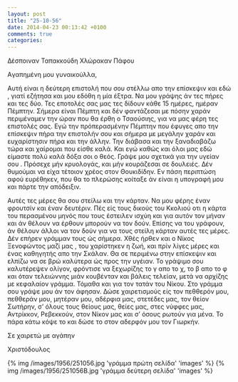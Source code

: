 ```yaml
---
layout: post
title: "25-10-56"
date: 2014-04-23 00:13:42 +0100
comments: true
categories:
---
```


Δέσποιναν Ταπακκούδη Χλώρακαν Πάφου

Aγαπημένη μου γυναικούλλα,

Αυτή είναι η δεύτερη επιστολή που σου στέλλω απο την επίσκεψιν και εδώ , γιατί εζήτησα και μου εδόθη η μία έξτρα. Να μου γράψης άν τες πήρες και τες δύο. Τες εποτολές σας μας τες δίδουν κάθε 15 ημέρες, ημέραν Πέμπτην. Σήμερα είναι Πέμπτη και δέν φαντάζεσαι με πόσην χαράν περιμέναμεν την ώραν που θα έρθη ο Τσαούσιης, για να μας φέρη τες επιστολές σας. Εγώ την πρόπερασμένην Πέμπτην που έφυγες απο την επίσκεψιν πήρα την επιστολήν σου και σήμερα με μεγάλην χαράν και ευχαρίστησιν πήρα και την άλλην. Την διάβασα και την ξαναδιαβάζω τώρα και χαίρομαι που είσθε καλά. Και εγώ καθώς και όλοι μας εδώ είμαστε πολύ καλά δόξα σοι ο θεός. Γράψε μου σχετικά για την υγείαν σου . Πρόσεχε μήν κρυολογάς, και μήν κουράζεσαι σε δουλειές. Δέν θυμούμαι να είχα τέτοιον χρέος στον Θουκιδίδην. Εν πάση περιπτώση αφού ευρέθηκεν, που θα το πλερώσης κοίταξε άν είναι η υπογραφή μου και πάρτε την απόδειξιν.

Αυτές τες μέρες θα σου στείλω και την κάρταν. Να μου φέρης έναν φρουτσίν και έναν δευτέριν. Πές είς τους δικούς του Κκολιού οτι η κάρτα του περασμένου μηνός που τους έστειλεν ισχύη και για αυτόν τον μήναν και άν θέλουν να έρθουν μπορούν να τον δούν.
Επίσης να του γράφουν, άν θέλουν άλλοι να τον δούν για να τους στείλη κάρταν αυτές τες μέρες. Δέν επήρεν γράμμαν τους ώς σήμερα. Χθές ήρθεν και ο Νίκος Ξενοφώντος μαζί μας , του χαρίστηκεν η ζωή, και πρίν λίγες μέρες και ένας καθηγητής απο την Σκάλαν. Θα σε περιμένω στην επίσκεψιν και ελπίζω να σε βρώ καλύτερα ώς προς την υγέιαν. Το γράψιμο σου καλυτέρεψεν ολίγον, φρόντισε να ξεχωρίζης το γ απο το χ, το β απο το φ και όταν τελειώννης μιάν κουβένταν και βάλεις τελείαν, μετά να αρχίζης με κεφαλαίον γράμμα. Τόμαθα και για τον τατάν του Νίκου. Στο γράμμα σου γράψε μου άν τον άφησαν. Δώσε χαιρετισμούς είς τον πεθθερόν μου, πεθθεράν μου, μητέραν μου, αδέρφια μας, στετέδες μας, τον θείον Σωτήρην, σ’ όλους τους θείους μας, θείες μας, στες νύφφες μας, Αντρίκκον, Ρεβεκκούν, στον Νίκον μας και σ’ όσους ρωτούν για μένα. Το πάρα κάτω κόψε το και δώσε το στον αδερφόν μου τον Γιωρκήν.

Σε χαιρετώ με αγάπην

Χριστόδουλος

{% img /images/1956/251056.jpg 'γράμμα πρώτη σελίδα' 'images' %}
{% img /images/1956/251056B.jpg 'γράμμα δεύτερη σελίδα' 'images' %}
